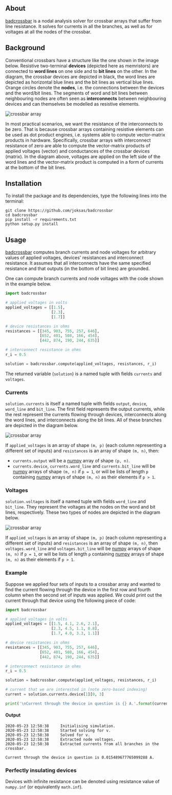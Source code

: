 ## About

[badcrossbar] is a nodal analysis solver for crossbar arrays that suffer from line resistance. It solves for currents in all the branches, as well as for voltages at all the nodes of the crossbar.

## Background

Conventional crossbars have a structure like the one shown in the image below. Resistive two-terminal **devices** (depicted here as memristors) are connected to **word lines** on one side and to **bit lines** on the other. In the diagram, the crossbar devices are depicted in black, the word lines are depicted as horizontal blue lines and the bit lines as vertical blue lines. Orange circles denote the **nodes**, i.e. the connections between the devices and the word/bit lines. The segments of word and bit lines between neighbouring nodes are often seen as **interconnects** between neighbouring devices and can themselves be modelled as resistive elements.

![crossbar array](images/3x5-crossbar-array.png)

In most practical scenarios, we want the resistance of the interconnects to be zero. That is because crossbar arrays containing resistive elements can be used as dot product engines, i.e. systems able to compute vector-matrix products in hardware. Specifically, crossbar arrays with interconnect resistance of zero are able to compute the vector-matrix products of applied voltages (vector) and conductances of the crossbar devices (matrix). In the diagram above, voltages are applied on the left side of the word lines and the vector-matrix product is computed in a form of currents at the bottom of the bit lines.

## Installation

To install the package and its dependencies, type the following lines into the terminal:
```text
git clone https://github.com/joksas/badcrossbar
cd badcrossbar
pip install -r requirements.txt
python setup.py install
```

## Usage

[badcrossbar] computes branch currents and node voltages for arbitrary values of applied voltages, devices' resistances and interconnect resistance. It assumes that all interconnects have the same specified resistance and that outputs (in the bottom of bit lines) are grounded.

One can compute branch currents and node voltages with the code shown in the example below.

```python
import badcrossbar

# applied voltages in volts
applied_voltages = [[1.5],
                    [2.3],
                    [1.7]]

# device resistances in ohms
resistances = [[345, 903, 755, 257, 646],
               [652, 401, 508, 166, 454],
               [442, 874, 190, 244, 635]]

# interconnect resistance in ohms
r_i = 0.5

solution = badcrossbar.compute(applied_voltages, resistances, r_i)
```

The returned variable (`solution`) is a named tuple with fields `currents` and `voltages`.

### Currents

`solution.currents` is itself a named tuple with fields `output`, `device`, `word_line` and `bit_line`. The first field represents the output currents, while the rest represent the currents flowing through devices, interconnects along the word lines, and interconnects along the bit lines. All of these branches are depicted in the diagram below.

![crossbar array](images/3x5-crossbar-array-branches.png)

If `applied_voltages` is an array of shape `(m, p)` (each column representing a different set of inputs) and `resistances` is an array of shape `(m, n)`, then:
* `currents.output` will be a [numpy] array of shape `(p, n)`.
* `currents.device`,  `currents.word_line` and `currents.bit_line` will be [numpy] arrays of shape `(m, n)` if `p = 1`, or will be lists of length `p` containing [numpy] arrays of shape `(m, n)` as their elements if `p > 1`.

### Voltages

`solution.voltages` is itself a named tuple with fields `word_line` and `bit_line`. They represent the voltages at the nodes on the word and bit lines, respectively. These two types of nodes are depicted in the diagram below.

![crossbar array](images/3x5-crossbar-array-nodes.png)

If `applied_voltages` is an array of shape `(m, p)` (each column representing a different set of inputs) and `resistances` is an array of shape `(m, n)`, then `voltages.word_line` and `voltages.bit_line` will be [numpy] arrays of shape `(m, n)` if `p = 1`, or will be lists of length `p` containing [numpy] arrays of shape `(m, n)` as their elements if `p > 1`.

### Example

Suppose we applied four sets of inputs to a crossbar array and wanted to find the current flowing through the device in the first row and fourth column when the second set of inputs was applied. We could print out the current through that device using the following piece of code:

```python
import badcrossbar

# applied voltages in volts
applied_voltages = [[1.5, 4.1, 2.6, 2.1],
                    [2.3, 4.5, 1.1, 0.8],
                    [1.7, 4.0, 3.3, 1.1]]

# device resistances in ohms
resistances = [[345, 903, 755, 257, 646],
               [652, 401, 508, 166, 454],
               [442, 874, 190, 244, 635]]

# interconnect resistance in ohms
r_i = 0.5

solution = badcrossbar.compute(applied_voltages, resistances, r_i)

# current that we are interested in (note zero-based indexing)
current = solution.currents.device[1][0, 3]

print('\nCurrent through the device in question is {} A.'.format(current))
```

#### Output

```text
2020-05-23 12:58:38     Initialising simulation.
2020-05-23 12:58:38     Started solving for v.
2020-05-23 12:58:38     Solved for v.
2020-05-23 12:58:38     Extracted node voltages.
2020-05-23 12:58:38     Extracted currents from all branches in the crossbar.

Current through the device in question is 0.015489677765099288 A.
```

### Perfectly insulating devices

Devices with infinite resistance can be denoted using resistance value of `numpy.inf` (or equivalently `math.inf`).

[badcrossbar]:https://github.com/joksas/badcrossbar
[numpy]:https://github.com/numpy/numpy